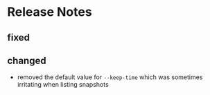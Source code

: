 # Release Notes


## fixed


## changed

- removed the default value for `--keep-time` which was sometimes irritating when listing snapshots

